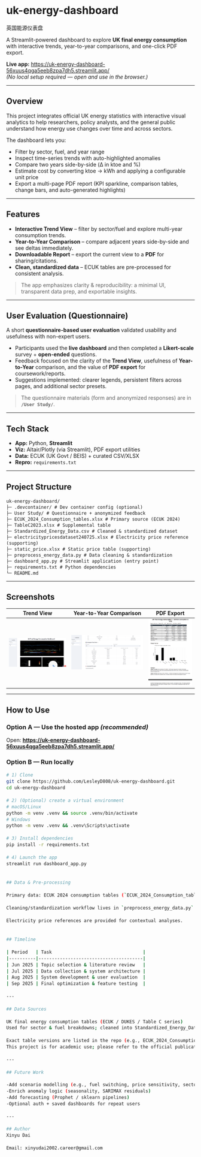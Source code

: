 # uk-energy-dashboard
英国能源仪表盘

A Streamlit-powered dashboard to explore **UK final energy consumption** with interactive trends, year-to-year comparisons, and one-click PDF export.

**Live app:** https://uk-energy-dashboard-56xuus4qga5eeb8zpa7dh5.streamlit.app/  
*(No local setup required — open and use in the browser.)*

---

## Overview

This project integrates official UK energy statistics with interactive visual analytics to help researchers, policy analysts, and the general public understand how energy use changes over time and across sectors.

The dashboard lets you:

- Filter by sector, fuel, and year range
- Inspect time-series trends with auto-highlighted anomalies
- Compare two years side-by-side (Δ in ktoe and %)
- Estimate cost by converting ktoe → kWh and applying a configurable unit price
- Export a multi-page PDF report (KPI sparkline, comparison tables, change bars, and auto-generated highlights)

---

## Features

- **Interactive Trend View** – filter by sector/fuel and explore multi-year consumption trends.  
- **Year-to-Year Comparison** – compare adjacent years side-by-side and see deltas immediately.  
- **Downloadable Report** – export the current view to a **PDF** for sharing/citations.  
- **Clean, standardized data** – ECUK tables are pre-processed for consistent analysis.  

> The app emphasizes clarity & reproducibility: a minimal UI, transparent data prep, and exportable insights.

---

## User Evaluation (Questionnaire)

A short **questionnaire-based user evaluation** validated usability and usefulness with non-expert users.

- Participants used the **live dashboard** and then completed a **Likert-scale** survey + **open-ended** questions.  
- Feedback focused on the clarity of the **Trend View**, usefulness of **Year-to-Year** comparison, and the value of **PDF export** for coursework/reports.  
- Suggestions implemented: clearer legends, persistent filters across pages, and additional sector presets.

> The questionnaire materials (form and anonymized responses) are in **`/User Study/`**.

---

## Tech Stack

- **App:** Python, **Streamlit**  
- **Viz:** Altair/Plotly (via Streamlit), PDF export utilities  
- **Data:** ECUK (UK Govt / BEIS) + curated CSV/XLSX  
- **Repro:** `requirements.txt`

---

## Project Structure
```
uk-energy-dashboard/
├─ .devcontainer/ # Dev container config (optional)
├─ User Study/ # Questionnaire + anonymized feedback
├─ ECUK_2024_Consumption_tables.xlsx # Primary source (ECUK 2024)
├─ TableC2023.xlsx # Supplemental table
├─ Standardized_Energy_Data.csv # Cleaned & standardized dataset
├─ electricitypricesdataset240725.xlsx # Electricity price reference (supporting)
├─ static_price.xlsx # Static price table (supporting)
├─ preprocess_energy_data.py # Data cleaning & standardization
├─ dashboard_app.py # Streamlit application (entry point)
├─ requirements.txt # Python dependencies
└─ README.md
```


---

## Screenshots

| Trend View | Year-to-Year Comparison | PDF Export |
|---|---|---|
| ![Trend](screenshots/Trend%20View.png) | ![Y2Y](screenshots/Year-to-Year%20Comparison.png) | ![PDF](screenshots/PDF%20Export.png) |

---

## How to Use

### Option A — Use the hosted app *(recommended)*
Open: **https://uk-energy-dashboard-56xuus4qga5eeb8zpa7dh5.streamlit.app/**

### Option B — Run locally
```bash
# 1) Clone
git clone https://github.com/LesleyD808/uk-energy-dashboard.git
cd uk-energy-dashboard

# 2) (Optional) create a virtual environment
# macOS/Linux
python -m venv .venv && source .venv/bin/activate
# Windows
python -m venv .venv && .venv\Scripts\activate

# 3) Install dependencies
pip install -r requirements.txt

# 4) Launch the app
streamlit run dashboard_app.py


## Data & Pre-processing

Primary data: ECUK 2024 consumption tables (`ECUK_2024_Consumption_tables.xlsx`, `TableC2023.xlsx`).  

Cleaning/standardization workflow lives in `preprocess_energy_data.py` and produces `Standardized_Energy_Data.csv` used by the app.  

Electricity price references are provided for contextual analyses.


## Timeline

| Period   | Task                                  |
|----------|---------------------------------------|
| Jun 2025 | Topic selection & literature review   |
| Jul 2025 | Data collection & system architecture |
| Aug 2025 | System development & user evaluation  |
| Sep 2025 | Final optimization & feature testing  |

---

## Data Sources

UK final energy consumption tables (ECUK / DUKES / Table C series)
Used for sector & fuel breakdowns; cleaned into Standardized_Energy_Data.csv.

Exact table versions are listed in the repo (e.g., ECUK_2024_Consumption_tables.xlsx, TableC2023.xlsx).
This project is for academic use; please refer to the official publications for authoritative figures.

---

## Future Work

-Add scenario modelling (e.g., fuel switching, price sensitivity, sector policies)
-Enrich anomaly logic (seasonality, SARIMAX residuals)
-Add forecasting (Prophet / sklearn pipelines)
-Optional auth + saved dashboards for repeat users

---

## Author
Xinyu Dai

Email: xinyudai2002.career@gmail.com
